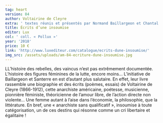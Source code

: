 ```yaml
---
tag: heart
version: 84
author: Voltairine de Cleyre
extra: ' textes réunis et présentés par Normand Baillargeon et Chantal Santerre'
title: Écrits d’une insoumise
editor: Lux
col: ' coll. « Pollux »'
year: '2018'
price: 10 €
link: 'http://www.luxediteur.com/catalogue/ecrits-dune-insoumise/'
img_src: /assets/uploads/am-84-ecriture-dune-insoumise.jpg
---
```

LL’histoire des rebelles, des vaincus n’est pas extrêmement documentée.
 L’histoire des figures féminines de la lutte, encore
 moins... L’initiative de Baillargeon et Santerre en est d’autant
 plus salutaire. En effet, leur livre rassemble une biographie et
 des écrits (poèmes, essais) de Voltairine de Cleyre (1866-1912),
 cette anarchiste américaine, poétesse, musicienne, pionnière féministe,
 théoricienne de l’amour libre, de l’action directe non
 violente… Une femme autant à l’aise dans l’économie, la philosophie,
 que la littérature. En bref, une « anarchiste sans qualificatif
 », insoumise à toute catégorisation, un de ces destins qui
 résonne comme un cri libertaire et égalitaire !
